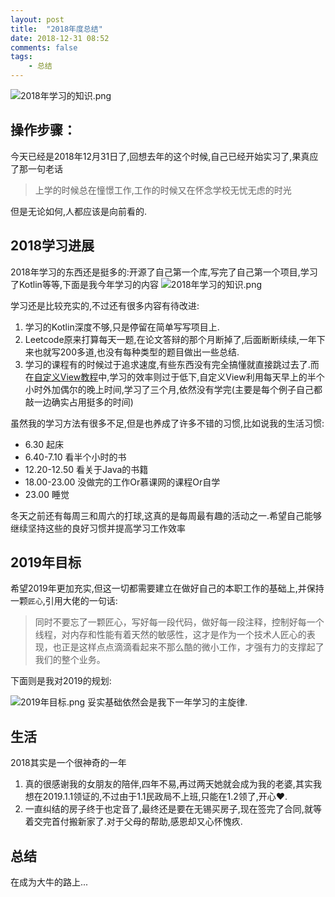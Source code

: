 ```yaml
---
layout: post
title:  "2018年度总结"
date: 2018-12-31 08:52
comments: false
tags: 
	- 总结
---
```


![2018年学习的知识.png](http://plew0vk60.bkt.clouddn.com//blog/181231/road.jpg)

<!-- more -->








## 操作步骤：

今天已经是2018年12月31日了,回想去年的这个时候,自己已经开始实习了,果真应了那一句老话
> 上学的时候总在憧憬工作,工作的时候又在怀念学校无忧无虑的时光

但是无论如何,人都应该是向前看的.

## 2018学习进展
2018年学习的东西还是挺多的:开源了自己第一个库,写完了自己第一个项目,学习了Kotlin等等,下面是我今年学习的内容
![2018年学习的知识.png](https://upload-images.jianshu.io/upload_images/9271486-c5299aaef3e4d5d8.png?imageMogr2/auto-orient/strip%7CimageView2/2/w/1240)

学习还是比较充实的,不过还有很多内容有待改进:
1. 学习的Kotlin深度不够,只是停留在简单写写项目上.
2. Leetcode原来打算每天一题,在论文答辩的那个月断掉了,后面断断续续,一年下来也就写200多道,也没有每种类型的题目做出一些总结.
3. 学习的课程有的时候过于追求速度,有些东西没有完全搞懂就直接跳过去了.而在[自定义View教程](https://github.com/GcsSloop/AndroidNote)中,学习的效率则过于低下,自定义View利用每天早上的半个小时外加偶尔的晚上时间,学习了三个月,依然没有学完(主要是每个例子自己都敲一边确实占用挺多的时间)

虽然我的学习方法有很多不足,但是也养成了许多不错的习惯,比如说我的生活习惯:
- 6.30 起床
- 6.40-7.10 看半个小时的书
- 12.20-12.50 看关于Java的书籍
- 18.00-23.00 没做完的工作Or慕课网的课程Or自学
- 23.00 睡觉

冬天之前还有每周三和周六的打球,这真的是每周最有趣的活动之一.希望自己能够继续坚持这些的良好习惯并提高学习工作效率
## 2019年目标

希望2019年更加充实,但这一切都需要建立在做好自己的本职工作的基础上,并保持一颗`匠心`,引用大佬的一句话:
> 同时不要忘了一颗匠心，写好每一段代码，做好每一段注释，控制好每一个线程，对内存和性能有着天然的敏感性，这才是作为一个技术人匠心的表现，也正是这样点点滴滴看起来不那么酷的微小工作，才强有力的支撑起了我们的整个业务。

下面则是我对2019的规划:

![2019年目标.png](https://upload-images.jianshu.io/upload_images/9271486-8eb16f7618a7224b.png?imageMogr2/auto-orient/strip%7CimageView2/2/w/1240)
妥实基础依然会是我下一年学习的主旋律.

## 生活
2018其实是一个很神奇的一年
1. 真的很感谢我的女朋友的陪伴,四年不易,再过两天她就会成为我的老婆,其实我想在2019.1.1领证的,不过由于1.1民政局不上班,只能在1.2领了,开心❤️.
2. 一直纠结的房子终于也定音了,最终还是要在无锡买房子,现在签完了合同,就等着交完首付搬新家了.对于父母的帮助,感恩却又心怀愧疚.

## 总结
在成为大牛的路上...


